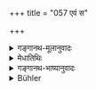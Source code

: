 +++
title = "057 एवं स"

+++

<details><summary>गङ्गानथ-मूलानुवादः</summary>

Thus by waking and sleeping, the Imperishable One incessantly brings to like and destroys all this that is moveable and immoveable.—(57)
</details>

<details><summary>मेधातिथिः</summary>

उपसंहारः पूर्वोक्तस्य । आत्मसंबन्धिभ्यां **जाग्रत्स्वप्नाभ्यां** **चराचरं** स्थावरं जंगमं जीवयति मारयति च जगत् । **अव्ययो** ऽविनाशी ॥ १.५७ ॥
</details>

<details><summary>गङ्गानथ-भाष्यानुवादः</summary>

This verse recapitulates what has been said before.

By means of his own ‘*waking and sleeping*,’ he produces and destroys
the world consisting of *moveable and immoveable* beings, *i.e*.,
vegetables and animals. ‘*Imperishable*’—Indestructible.—(57).
</details>

<details><summary>Bühler</summary>

057	Thus he, the imperishable one, by (alternately) waking and slumbering, incessantly revivifies and destroys this whole movable and immovable (creation).
</details>
